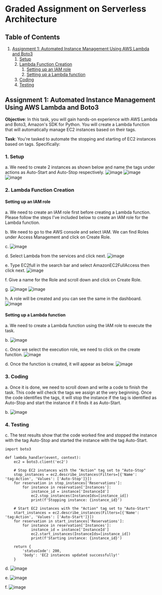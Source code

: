 # Graded Assignment on Serverless Architecture

## Table of Contents
1. [Assignment 1: Automated Instance Management Using AWS Lambda and Boto3](#assignment-1-automated-instance-management-using-aws-lambda-and-boto3)
    1. [Setup](#1-setup)
    2. [Lambda Function Creation](#2-lambda-function-creation)
        1. [Setting up an IAM role](#setting-up-an-iam-role)
        2. [Setting up a Lambda function](#setting-up-a-lambda-function)
    3. [Coding](#3-coding)
    4. [Testing](#4-testing)

## Assignment 1: Automated Instance Management Using AWS Lambda and Boto3
**Objective**: In this task, you will gain hands-on experience with AWS Lambda and Boto3, Amazon's SDK for Python. You will create a Lambda function that will automatically manage EC2 instances based on their tags.

**Task**: You're tasked to automate the stopping and starting of EC2 instances based on tags. Specifically:

### 1. Setup

a. We need to create 2 instances as shown below and name the tags under actions as Auto-Start and Auto-Stop respectively.
![image](https://github.com/sayanalokesh/Serverless-Architecture/assets/105637305/b6f53fd3-e757-4cb5-8548-d91562207b29)
![image](https://github.com/sayanalokesh/Serverless-Architecture/assets/105637305/c3ead5bf-3985-4d58-aae7-e45b7e9f925f)
![image](https://github.com/sayanalokesh/Serverless-Architecture/assets/105637305/94b6b076-3bba-47b1-be7c-3e0bed158209)


### 2. Lambda Function Creation

#### Setting up an IAM role

a. We need to create an IAM role first before creating a Lambda function. Please follow the steps I've included below to create an IAM role for the Lambda function.

b. We need to go to the AWS console and select IAM. We can find Roles under Access Management and click on Create Role.

c. ![image](https://github.com/sayanalokesh/Serverless-Architecture/assets/105637305/e5f7416e-3798-4c6a-872e-7e35645edfe4)

d. Select Lambda from the services and click next.
![image](https://github.com/sayanalokesh/Serverless-Architecture/assets/105637305/9c70d4ea-28ba-4c09-a8e4-2ed368f45766)

e. Type EC2full in the search bar and select AmazonEC2FullAccess then click next.
![image](https://github.com/sayanalokesh/Serverless-Architecture/assets/105637305/351f26ba-c4ce-4754-bc86-10c5e9a9233e)

f. Give a name for the Role and scroll down and click on Create Role.

g. ![image](https://github.com/sayanalokesh/Serverless-Architecture/assets/105637305/37f8e8a9-7292-49d5-ac06-f0e798b63c5a)
![image](https://github.com/sayanalokesh/Serverless-Architecture/assets/105637305/c74b37af-2d6a-4a04-83ca-fdb8b423bfbb)

h. A role will be created and you can see the same in the dashboard.
![image](https://github.com/sayanalokesh/Serverless-Architecture/assets/105637305/b8cccafa-e87b-4b69-9089-0d76a3904caa)


#### Setting up a Lambda function

a. We need to create a Lambda function using the IAM role to execute the task.

b. ![image](https://github.com/sayanalokesh/Serverless-Architecture/assets/105637305/c20147db-4939-4ce8-b506-bab123dbabcd)

c. Once we select the execution role, we need to click on the create function.
![image](https://github.com/sayanalokesh/Serverless-Architecture/assets/105637305/1620808d-f98b-40b7-a661-6ba66204340d)

d. Once the function is created, it will appear as below.
![image](https://github.com/sayanalokesh/Serverless-Architecture/assets/105637305/ee6a2279-d979-4446-853e-8ec87e94b977)

### 3. Coding

a. Once it is done, we need to scroll down and write a code to finish the task. This code will check the tags we assign at the very beginning. Once the code identifies the tags, it will stop the instance if the tag is identified as Auto-Stop and start the instance if it finds it as Auto-Start.

b. ![image](https://github.com/sayanalokesh/Serverless-Architecture/assets/105637305/55924ca8-6c38-4dd5-9f08-d56951841ff8)


### 4. Testing

c. The test results show that the code worked fine and stopped the instance with the tag Auto-Stop and started the instance with the tag Auto-Start.
```
import boto3

def lambda_handler(event, context):
    ec2 = boto3.client('ec2')
    
    # Stop EC2 instances with the "Action" tag set to "Auto-Stop"
    stop_instances = ec2.describe_instances(Filters=[{'Name': 'tag:Action', 'Values': ['Auto-Stop']}])
    for reservation in stop_instances['Reservations']:
        for instance in reservation['Instances']:
            instance_id = instance['InstanceId']
            ec2.stop_instances(InstanceIds=[instance_id])
            print(f'Stopping instance: {instance_id}')
    
    # Start EC2 instances with the "Action" tag set to "Auto-Start"
    start_instances = ec2.describe_instances(Filters=[{'Name': 'tag:Action', 'Values': ['Auto-Start']}])
    for reservation in start_instances['Reservations']:
        for instance in reservation['Instances']:
            instance_id = instance['InstanceId']
            ec2.start_instances(InstanceIds=[instance_id])
            print(f'Starting instance: {instance_id}')

    return {
        'statusCode': 200,
        'body': 'EC2 instances updated successfully!'
    }

```

d. ![image](https://github.com/sayanalokesh/Serverless-Architecture/assets/105637305/8207f8a5-e8d2-40a2-9b66-3eec85c17236)

e. ![image](https://github.com/sayanalokesh/Serverless-Architecture/assets/105637305/cf95b18d-33cc-4029-8fa8-4e1303de6c90)


f. ![image](https://github.com/sayanalokesh/Serverless-Architecture/assets/105637305/320acc74-48dd-4688-809f-817c391751e6)


